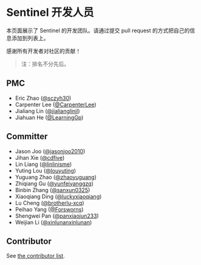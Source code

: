 # Sentinel 开发人员

本页面展示了 Sentinel 的开发团队。请通过提交 pull request 的方式把自己的信息添加到列表上。

感谢所有开发者对社区的贡献！

> 注：排名不分先后。

## PMC

- Eric Zhao ([@sczyh30](https://github.com/sczyh30))
- Carpenter Lee ([@CarpenterLee](https://github.com/CarpenterLee))
- Jialiang Lin ([@jialianglinjl](https://github.com/jialianglinjl))
- Jiahuan He ([@LearningGp](https://github.com/LearningGp))

## Committer

- Jason Joo ([@jasonjoo2010](https://github.com/jasonjoo2010))
- Jihan Xie ([@cdfive](https://github.com/cdfive))
- Lin Liang ([@linlinisme](https://github.com/linlinisme))
- Yuting Lou ([@louyuting](https://github.com/louyuting))
- Yuguang Zhao ([@zhaoyuguang](https://github.com/zhaoyuguang))
- Zhiqiang Gu ([@yunfeiyanggzq](https://github.com/yunfeiyanggzq))
- Binbin Zhang ([@sanxun0325](https://github.com/sanxun0325))
- Xiaoqiang Ding ([@luckyxiaoqiang](https://github.com/luckyxiaoqiang))
- Lu Cheng ([@brotherlu-xcq](https://github.com/brotherlu-xcq))
- Peihao Yang ([@Forsworns](https://github.com/Forsworns))
- Shengwei Pan ([@panxiaojun233](https://github.com/panxiaojun233))
- Weijian Li ([@xinlunanxinlunan](https://github.com/xinlunanxinlunan))

## Contributor

See [the contributor list](https://github.com/alibaba/Sentinel/graphs/contributors).